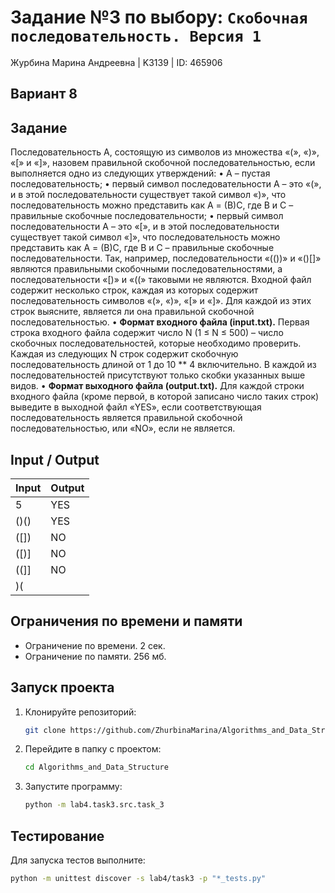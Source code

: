 # Задание №3 по выбору: `Скобочная последовательность. Версия 1`
Журбина Марина Андреевна | K3139 | ID: 465906

## Вариант 8

## Задание 
Последовательность A, состоящую из символов из множества «(», «)», «[» и «]», назовем правильной скобочной последовательностью, если выполняется одно из следующих утверждений:
• A – пустая последовательность;
• первый символ последовательности A – это «(», и в этой последовательности существует такой символ «)», что последовательность можно представить как A = (B)C, где B и C – правильные скобочные последовательности;
• первый символ последовательности A – это «[», и в этой последовательности существует такой символ «]», что последовательность можно представить как A = (B)C, где B и C – правильные скобочные последовательности.
Так, например, последовательности «(())» и «()[]» являются правильными скобочными последовательностями, а последовательности «[)» и «((» таковыми не являются.
Входной файл содержит несколько строк, каждая из которых содержит последовательность символов «(», «)», «[» и «]». Для каждой из этих строк выясните, является ли она правильной скобочной последовательностью.
• **Формат входного файла (input.txt).** Первая строка входного файла содержит число N (1 ≤ N ≤ 500) – число скобочных последовательностей, которые необходимо проверить. Каждая из следующих N строк содержит скобочную последовательность длиной от 1 до 10 ** 4 включительно. В каждой из последовательностей присутствуют только скобки указанных выше видов.
• **Формат выходного файла (output.txt).** Для каждой строки входного файла (кроме первой, в которой записано число таких строк) выведите в выходной файл «YES», если соответствующая последовательность является правильной скобочной последовательностью, или «NO», если не является.


## Input / Output 

| Input    | Output |
|----------|----------|
| 5    | YES   |
| ()()    | YES   |
| ([])    | NO   |
| ([)]    | NO   |
| ((]]    | NO   |
| )(    |    |

## Ограничения по времени и памяти

- Ограничение по времени. 2 сек.
- Ограничение по памяти. 256 мб.


## Запуск проекта
1. Клонируйте репозиторий:
   ```bash
   git clone https://github.com/ZhurbinaMarina/Algorithms_and_Data_Structure.git
   ```
2. Перейдите в папку с проектом:
   ```bash
   cd Algorithms_and_Data_Structure
   ```
3. Запустите программу:
   ```bash
   python -m lab4.task3.src.task_3
   ```

## Тестирование
Для запуска тестов выполните:
```bash
python -m unittest discover -s lab4/task3 -p "*_tests.py"
```
